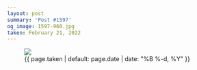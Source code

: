 ```yaml
---
layout: post
summary: 'Post #1597'
og_image: 1597-960.jpg
taken: February 21, 2022
---
```


<figure class="post">
<img sizes="(min-width: 700px) 50vw, calc(100vw - 2rem)" src="{{ site.assets_url }}/1597-480.jpg" srcset="{{ site.assets_url }}/1597-240.jpg 240w, {{ site.assets_url }}/1597-480.jpg 480w, {{ site.assets_url }}/1597-720.jpg 720w, {{ site.assets_url }}/1597-960.jpg 960w"/>
<figcaption>
<time>{{ page.taken | default: page.date | date: "%B %-d, %Y" }}</time>
</figcaption>
</figure>
